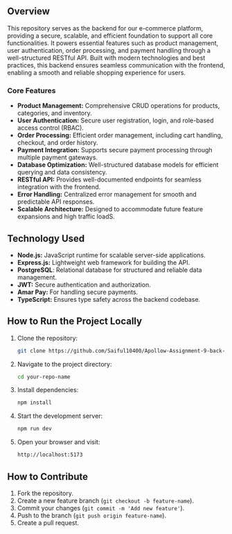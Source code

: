 

## Overview

This repository serves as the backend for our e-commerce platform, providing a secure, scalable, and efficient foundation to support all core functionalities. It powers essential features such as product management, user authentication, order processing, and payment handling through a well-structured RESTful API. Built with modern technologies and best practices, this backend ensures seamless communication with the frontend, enabling a smooth and reliable shopping experience for users.  


### Core Features
- **Product Management:** Comprehensive CRUD operations for products, categories, and inventory.
- **User Authentication:** Secure user registration, login, and role-based access control (RBAC).
- **Order Processing:** Efficient order management, including cart handling, checkout, and order history.
- **Payment Integration:** Supports secure payment processing through multiple payment gateways.
- **Database Optimization:** Well-structured database models for efficient querying and data consistency.
- **RESTful API:** Provides well-documented endpoints for seamless integration with the frontend.
- **Error Handling:** Centralized error management for smooth and predictable API responses.
- **Scalable Architecture:** Designed to accommodate future feature expansions and high traffic loadS.

## Technology Used

- **Node.js:** JavaScript runtime for scalable server-side applications.
- **Express.js:** Lightweight web framework for building the API.
- **PostgreSQL**: Relational database for structured and reliable data management.  
- **JWT:** Secure authentication and authorization.
- **Amar Pay:** For handling secure payments.
- **TypeScript:** Ensures type safety across the backend codebase.
  
## How to Run the Project Locally

1. Clone the repository:

    ```bash
    git clone https://github.com/Saiful10400/Apollow-Assignment-9-back-end
    ```

2. Navigate to the project directory:

    ```bash
    cd your-repo-name
    ``` 

3. Install dependencies:

    ```bash
    npm install
    ```

4. Start the development server:

    ```bash
    npm run dev
    ```

5. Open your browser and visit:

    ```bash
    http://localhost:5173
    ```

## How to Contribute

1. Fork the repository.
2. Create a new feature branch (`git checkout -b feature-name`).
3. Commit your changes (`git commit -m 'Add new feature'`).
4. Push to the branch (`git push origin feature-name`).
5. Create a pull request.

